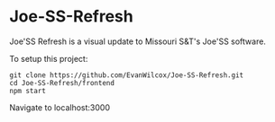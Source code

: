 # Joe-SS-Refresh

Joe'SS Refresh is a visual update to Missouri S&T's Joe'SS software.

To setup this project:

    git clone https://github.com/EvanWilcox/Joe-SS-Refresh.git
    cd Joe-SS-Refresh/frontend
    npm start

Navigate to localhost:3000
